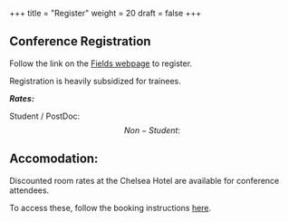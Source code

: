 +++
title = "Register"
weight = 20
draft = false
+++


## Conference Registration

Follow the link on the [Fields webpage](http://www.fields.utoronto.ca/activities/25-26/BrainModes) to register. 

Registration is heavily subsidized for trainees.

***Rates:***

Student / PostDoc: $$
Non-Student:       $$


## Accomodation: 

Discounted room rates at the Chelsea Hotel are available for conference attendees.

To access these, follow the booking instructions [here](). 

